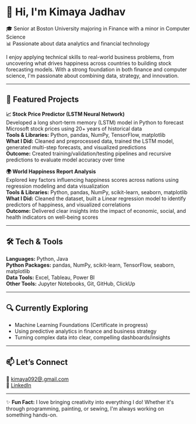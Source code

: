 # 👋 Hi, I'm Kimaya Jadhav

🎓 Senior at Boston University majoring in Finance with a minor in Computer Science  
📊 Passionate about data analytics and financial technology

I enjoy applying technical skills to real-world business problems, from uncovering what drives happiness across countries to building stock forecasting models. With a strong foundation in both finance and computer science, I'm passionate about combining data, strategy, and innovation.

---

## 💼 Featured Projects

**📈 Stock Price Predictor (LSTM Neural Network)**  
Developed a long short-term memory (LSTM) model in Python to forecast Microsoft stock prices using 20+ years of historical data  
**Tools & Libraries:** Python, pandas, NumPy, TensorFlow, matplotlib  
**What I Did:** Cleaned and preprocessed data, trained the LSTM model, generated multi-step forecasts, and visualized predictions  
**Outcome:** Created training/validation/testing pipelines and recursive predictions to evaluate model accuracy over time

**🌍 World Happiness Report Analysis**  
Explored key factors influencing happiness scores across nations using regression modeling and data visualization  
**Tools & Libraries:** Python, pandas, NumPy, scikit-learn, seaborn, matplotlib  
**What I Did:** Cleaned the dataset, built a Linear regression model to identify predictors of happiness, and visualized correlations  
**Outcome:** Delivered clear insights into the impact of economic, social, and health indicators on well-being scores

---

## 🛠 Tech & Tools

**Languages:** Python, Java  
**Python Packages:** pandas, NumPy, scikit-learn, TensorFlow, seaborn, matplotlib  
**Data Tools:** Excel, Tableau, Power BI  
**Other Tools:** Jupyter Notebooks, Git, GitHub, ClickUp  

---

## 🔍 Currently Exploring
- Machine Learning Foundations (Certificate in progress)  
- Using predictive analytics in finance and business strategy  
- Turning complex data into clear, compelling dashboards/insights

---

## 📫 Let’s Connect  
📧 [kimaya092@.gmail.com](mailto:kimaya092@gmail.com)  
💼 [LinkedIn](https://www.linkedin.com/in/kimayajadhav)

---

✨ **Fun Fact:** I love bringing creativity into everything I do! Whether it's through programming, painting, or sewing, I'm always working on something hands-on.
